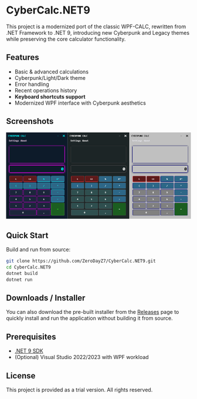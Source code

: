 # CyberCalc.NET9

This project is a modernized port of the classic WPF-CALC, rewritten from .NET Framework to .NET 9, introducing new Cyberpunk and Legacy themes while preserving the core calculator functionality.

## Features
- Basic & advanced calculations
- Cyberpunk/Light/Dark theme
- Error handling
- Recent operations history
- **Keyboard shortcuts support**
- Modernized WPF interface with Cyberpunk aesthetics

## Screenshots

![Main Window](CyberCalc.NET9/Assets/git.png)

## Quick Start

Build and run from source:

```bash
git clone https://github.com/ZeroDayZ7/CyberCalc.NET9.git
cd CyberCalc.NET9
dotnet build
dotnet run
````

## Downloads / Installer

You can also download the pre-built installer from the [Releases](https://github.com/ZeroDayZ7/CyberCalc.NET9/releases) page to quickly install and run the application without building it from source.

## Prerequisites

* [.NET 9 SDK](https://dotnet.microsoft.com/en-us/download/dotnet/9.0)
* (Optional) Visual Studio 2022/2023 with WPF workload

## License

This project is provided as a trial version. All rights reserved.
